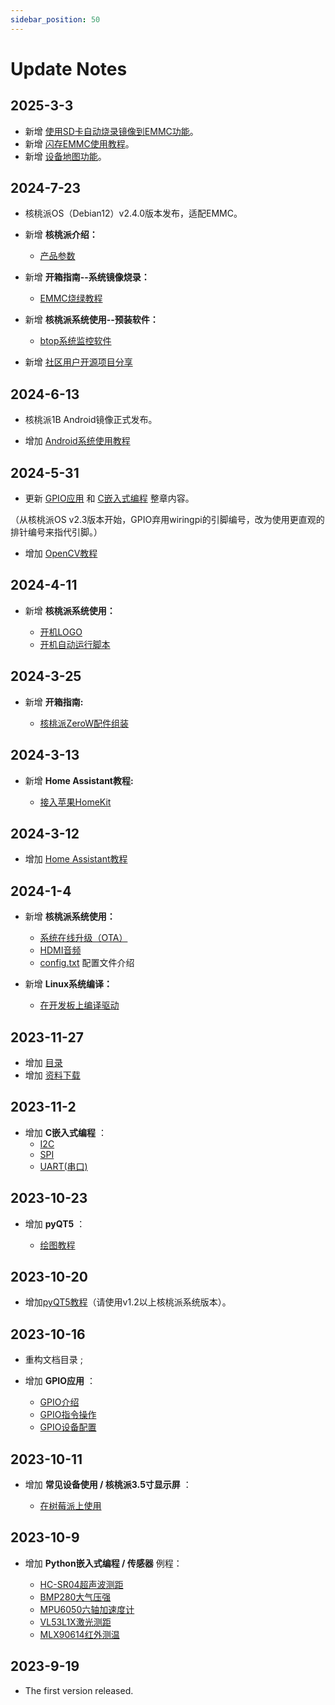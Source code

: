 ```yaml
---
sidebar_position: 50
---
```


# Update Notes

## 2025-3-3

- 新增 [使用SD卡自动烧录镜像到EMMC功能](./getting_start/os-install.md#使用sd卡自动烧录镜像推荐)。
- 新增 [闪存EMMC使用教程](./os_software/emmc.md)。
- 新增 [设备地图功能](./os_software/map_device.md)。

## 2024-7-23

- 核桃派OS（Debian12）v2.4.0版本发布，适配EMMC。

- 新增 **核桃派介绍：** 

    - [产品参数](./intro/hw-parameter.md)

- 新增 **开箱指南--系统镜像烧录：** 

    - [EMMC烧绿教程](./getting_start/os-install.md#emmc烧录)

- 新增 **核桃派系统使用--预装软件：** 

    - [btop系统监控软件](./os_software/software.md#btop)

- 新增 [社区用户开源项目分享](./diy.md)

## 2024-6-13

- 核桃派1B Android镜像正式发布。

- 增加 [Android系统使用教程](./android/burn.md)


## 2024-5-31

- 更新 [GPIO应用](./gpio/gpio_intro.md) 和 [C嵌入式编程](./c/c_run.md) 整章内容。

（从核桃派OS v2.3版本开始，GPIO弃用wiringpi的引脚编号，改为使用更直观的排针编号来指代引脚。）

- 增加 [OpenCV教程](./opencv/intro.md)


## 2024-4-11

- 新增 **核桃派系统使用：** 

    - [开机LOGO](./os_software/boot_logo.md)
    - [开机自动运行脚本](./os_software/auto_run.md)

## 2024-3-25

- 新增 **开箱指南:** 

    - [核桃派ZeroW配件组装](./getting_start/zerow-peripherals.md)

## 2024-3-13

- 新增 **Home Assistant教程:** 

    - [接入苹果HomeKit](./home_assistant/homekit.md) 

## 2024-3-12

- 增加 [Home Assistant教程](./home_assistant/intro.md)

## 2024-1-4

- 新增 **核桃派系统使用：** 

    - [系统在线升级（OTA）](./os_software/os_intro.md#系统在线升级ota)
    - [HDMI音频](./os_software/audio.md#hdmi音频)
    - [config.txt](./os_software/config.txt.md) 配置文件介绍

- 新增 **Linux系统编译：** 

    - [在开发板上编译驱动](./linux_build/compile_driver.md) 

## 2023-11-27

- 增加 [目录](./directory.md)
- 增加 [资料下载](./intro/download.md) 

## 2023-11-2

- 增加 **C嵌入式编程**  ：
    - [I2C](./c/i2c.md)
    - [SPI](./c/spi.md)
    - [UART(串口)](./c/uart.md)

## 2023-10-23

- 增加 **pyQT5** ：

    - [绘图教程](./pyQT5/paint/paint_intro.md)

## 2023-10-20

- 增加[pyQT5教程](./pyQT5/pyqt5_intro)（请使用v1.2以上核桃派系统版本）。

## 2023-10-16

- 重构文档目录 ;
- 增加 **GPIO应用** ：

    - [GPIO介绍](./gpio/gpio_intro.md)
    - [GPIO指令操作](./gpio/gpio_command.md)
    - [GPIO设备配置](./gpio/gpio_config.md)

## 2023-10-11

- 增加 **常见设备使用 / 核桃派3.5寸显示屏** ：

    - [在树莓派上使用](./os_software/3.5_LCD#在树莓派上使用)

## 2023-10-9

- 增加 **Python嵌入式编程 / 传感器** 例程：

    - [HC-SR04超声波测距](./python/sensor/hcsr04.md)
    - [BMP280大气压强](./python/sensor/bmp280.md)
    - [MPU6050六轴加速度计](./python/sensor/mpu6050.md)
    - [VL53L1X激光测距](./python/sensor/vl53l1x.md)
    - [MLX90614红外测温](./python/sensor/mlx90614.md)

## 2023-9-19

- The first version released.
